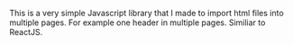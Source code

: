 This is a very simple Javascript library that I made to import html files into multiple pages. For example one header in multiple pages. Similiar to ReactJS.
